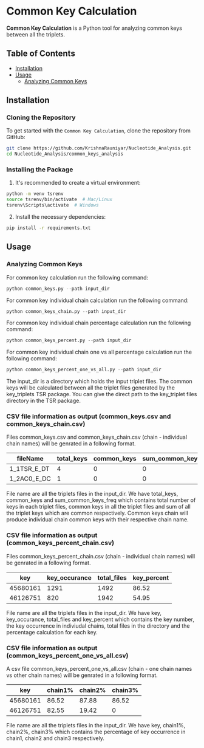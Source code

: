 # Common Key Calculation

**Common Key Calculation** is a Python tool for analyzing common keys between all the triplets.

## Table of Contents
- [Installation](#installation)
- [Usage](#usage)
  - [Analyzing Common Keys](#analyzing-common-keys)

## Installation

### Cloning the Repository

To get started with the `Common Key Calculation`, clone the repository from GitHub:

```bash
git clone https://github.com/KrishnaRauniyar/Nucleotide_Analysis.git
cd Nucleotide_Analysis/common_keys_analysis
```

### Installing the Package
1. It's recommended to create a virtual environment:

```bash
python -m venv tsrenv
source tsrenv/bin/activate  # Mac/Linux
tsrenv\Scripts\activate  # Windows
```

2. Install the necessary dependencies:

```bash
pip install -r requirements.txt
```

## Usage
### Analyzing Common Keys
For common key calculation run the following command:

```python
python common_keys.py --path input_dir
```
For common key individual chain calculation run the following command:

```python
python common_keys_chain.py --path input_dir
```

For common key individual chain percentage calculation run the following command:

```python
python common_keys_percent.py --path input_dir
```

For common key individual chain one vs all percentage calculation run the following command:

```python
python common_keys_percent_one_vs_all.py --path input_dir
```

The input_dir is a directory which holds the input triplet files. The common keys will be calculated between all the triplet files generated by the key_triplets TSR package. You can give the direct path to the key_triplet files directory in the TSR package.

### CSV file information as output (common_keys.csv and common_keys_chain.csv)
Files common_keys.csv and common_keys_chain.csv (chain - individual chain names) will be genrated in a following format.

| fileName      | total_keys | common_keys | sum_common_keys_freq   | 
|---------------|------------|-------------|------------------------|
| 1_1TSR_E_DT   | 4          | 0           | 0                      |
| 1_2AC0_E_DC   | 1          | 0           | 0                      |

File name are all the triplets files in the input_dir. We have total_keys, common_keys and sum_common_keys_freq which contains total number of keys in each triplet files, common keys in all the triplet files and sum of all the triplet keys which are common respectively. Common keys chain will produce individual chain common keys with their respective chain name.

### CSV file information as output (common_keys_percent_chain.csv)
Files common_keys_percent_chain.csv (chain - individual chain names) will be genrated in a following format.

| key           | key_occurance | total_files | key_percent   | 
|---------------|---------------|-------------|---------------|
| 45680161      | 1291          | 1492        | 86.52         |
| 46126751      | 820           | 1942        | 54.95         |

File name are all the triplets files in the input_dir. We have key, key_occurance, total_files and key_percent which contains the key number, the key occurrence in indiviudal chains, total files in the directory and the percentage calculation for each key.

### CSV file information as output (common_keys_percent_one_vs_all.csv)
A csv file common_keys_percent_one_vs_all.csv (chain - one chain names vs other chain names) will be genrated in a following format.

| key           | chain1%       | chain2%     | chain3%       | 
|---------------|---------------|-------------|---------------|
| 45680161      | 86.52         | 87.88       | 86.52         |
| 46126751      | 82.55         | 19.42       | 0             |

File name are all the triplets files in the input_dir. We have key, chain1%, chain2%, chain3% which contains the percentage of key occurrence in chain1, chain2 and chain3 respectively.

